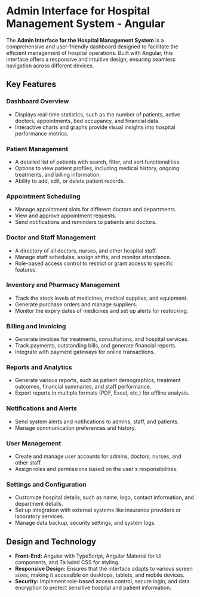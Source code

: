 # Admin Interface for Hospital Management System - Angular

The **Admin Interface for the Hospital Management System** is a comprehensive and user-friendly dashboard designed to facilitate the efficient management of hospital operations. Built with Angular, this interface offers a responsive and intuitive design, ensuring seamless navigation across different devices.

## Key Features

### Dashboard Overview
- Displays real-time statistics, such as the number of patients, active doctors, appointments, bed occupancy, and financial data.
- Interactive charts and graphs provide visual insights into hospital performance metrics.

### Patient Management
- A detailed list of patients with search, filter, and sort functionalities.
- Options to view patient profiles, including medical history, ongoing treatments, and billing information.
- Ability to add, edit, or delete patient records.

### Appointment Scheduling
- Manage appointment slots for different doctors and departments.
- View and approve appointment requests.
- Send notifications and reminders to patients and doctors.

### Doctor and Staff Management
- A directory of all doctors, nurses, and other hospital staff.
- Manage staff schedules, assign shifts, and monitor attendance.
- Role-based access control to restrict or grant access to specific features.

### Inventory and Pharmacy Management
- Track the stock levels of medicines, medical supplies, and equipment.
- Generate purchase orders and manage suppliers.
- Monitor the expiry dates of medicines and set up alerts for restocking.

### Billing and Invoicing
- Generate invoices for treatments, consultations, and hospital services.
- Track payments, outstanding bills, and generate financial reports.
- Integrate with payment gateways for online transactions.

### Reports and Analytics
- Generate various reports, such as patient demographics, treatment outcomes, financial summaries, and staff performance.
- Export reports in multiple formats (PDF, Excel, etc.) for offline analysis.

### Notifications and Alerts
- Send system alerts and notifications to admins, staff, and patients.
- Manage communication preferences and history.

### User Management
- Create and manage user accounts for admins, doctors, nurses, and other staff.
- Assign roles and permissions based on the user's responsibilities.

### Settings and Configuration
- Customize hospital details, such as name, logo, contact information, and department details.
- Set up integration with external systems like insurance providers or laboratory services.
- Manage data backup, security settings, and system logs.

## Design and Technology

- **Front-End:** Angular with TypeScript, Angular Material for UI components, and Tailwind CSS for styling.
- **Responsive Design:** Ensures that the interface adapts to various screen sizes, making it accessible on desktops, tablets, and mobile devices.
- **Security:** Implement role-based access control, secure login, and data encryption to protect sensitive hospital and patient information.
